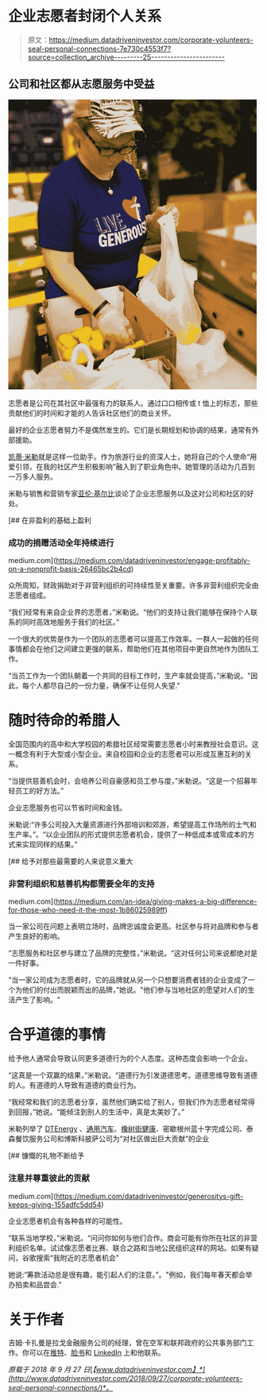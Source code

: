 # 企业志愿者封闭个人关系

> 原文：<https://medium.datadriveninvestor.com/corporate-volunteers-seal-personal-connections-7e730c4553f7?source=collection_archive---------25----------------------->

## 公司和社区都从志愿服务中受益

![](img/b90f42a8a445b785c3833b02397ffa6d.png)

志愿者是公司在其社区中最强有力的联系人。通过口口相传或 t 恤上的标志，那些贡献他们的时间和才能的人告诉社区他们的商业关怀。

最好的企业志愿者努力不是偶然发生的。它们是长期规划和协调的结果，通常有外部援助。

[凯蒂·米勒](https://twitter.com/KatieSMiller)就是这样一位助手。作为旅游行业的资深人士，她将自己的个人使命“用爱引领，在我的社区产生积极影响”融入到了职业角色中。她管理的活动为几百到一万多人服务。

米勒与销售和营销专家[亚伦·基尔比](https://twitter.com/kilby76)谈论了企业志愿服务以及这对公司和社区的好处。

[](https://medium.com/datadriveninvestor/engage-profitably-on-a-nonprofit-basis-26465bc2b4cd) [## 在非盈利的基础上盈利

### 成功的捐赠活动全年持续进行

medium.com](https://medium.com/datadriveninvestor/engage-profitably-on-a-nonprofit-basis-26465bc2b4cd) 

众所周知，财政捐助对于非营利组织的可持续性至关重要。许多非营利组织完全由志愿者组成。

“我们经常有来自企业界的志愿者，”米勒说。“他们的支持让我们能够在保持个人联系的同时高效地服务于我们的社区。”

一个很大的优势是作为一个团队的志愿者可以提高工作效率。一群人一起做的任何事情都会在他们之间建立更强的联系，帮助他们在其他项目中更自然地作为团队工作。

“当员工作为一个团队朝着一个共同的目标工作时，生产率就会提高，”米勒说。"因此，每个人都尽自己的一份力量，确保不让任何人失望."

# 随时待命的希腊人

全国范围内的高中和大学校园的希腊社区经常需要志愿者小时来教授社会意识。这一概念有利于大型或小型企业。来自校园和企业的志愿者可以形成互惠互利的关系。

“当提供慈善机会时，会培养公司自豪感和员工参与度，”米勒说。“这是一个招募年轻员工的好方法。”

企业志愿服务也可以节省时间和金钱。

米勒说:“许多公司投入大量资源进行外部培训和郊游，希望提高工作场所的士气和生产率。”。“以企业团队的形式提供志愿者机会，提供了一种低成本或零成本的方式来实现同样的结果。”

[](https://medium.com/an-idea/giving-makes-a-big-difference-for-those-who-need-it-the-most-1b86025989ff) [## 给予对那些最需要的人来说意义重大

### 非营利组织和慈善机构都需要全年的支持

medium.com](https://medium.com/an-idea/giving-makes-a-big-difference-for-those-who-need-it-the-most-1b86025989ff) 

当一家公司在问题上表明立场时，品牌忠诚度会更高。社区参与将对品牌和参与者产生良好的影响。

“志愿服务和社区参与建立了品牌的完整性，”米勒说。“这对任何公司来说都绝对是一件好事。

“当一家公司成为志愿者时，它的品牌就从另一个只想要消费者钱的企业变成了一个为他们的付出而脱颖而出的品牌，”她说。"他们参与当地社区的愿望对人们的生活产生了影响。"

# 合乎道德的事情

给予他人通常会导致认同更多道德行为的个人态度。这种态度会影响一个企业。

“这真是一个双赢的结果，”米勒说。“道德行为引发道德思考。道德思维导致有道德的人。有道德的人导致有道德的商业行为。

“我经常和我们的志愿者分享，虽然他们确实给了别人，但我们作为志愿者经常得到回报，”她说。“能倾注到别人的生活中，真是太美妙了。”

米勒列举了 [DTEnergy](https://twitter.com/DTEnergy) 、[通用汽车](https://twitter.com/GM)、[橡树街健康](https://twitter.com/OakStreetHealth)、密歇根州蓝十字完成公司、泰森餐饮服务公司和博斯科披萨公司为“对社区做出巨大贡献”的企业

[](https://medium.com/datadriveninvestor/generositys-gift-keeps-giving-155adfc5dd54) [## 慷慨的礼物不断给予

### 注意并尊重彼此的贡献

medium.com](https://medium.com/datadriveninvestor/generositys-gift-keeps-giving-155adfc5dd54) 

企业志愿者机会有各种各样的可能性。

“联系当地学校，”米勒说。“问问你如何与他们合作。商会可能有你所在社区的非营利组织名单。试试像志愿者比赛、联合之路和当地公民组织这样的网站。如果有疑问，谷歌搜索“我附近的志愿者机会”

她说:“筹款活动总是很有趣，能引起人们的注意。”。"例如，我们每年春天都会举办拍卖和品尝会."

# **关于作者**

吉姆·卡扎曼是拉戈金融服务公司的经理，曾在空军和联邦政府的公共事务部门工作。你可以在[推特](https://twitter.com/JKatzaman)、[脸书](https://www.facebook.com/jim.katzaman)和 [LinkedIn](https://www.linkedin.com/in/jim-katzaman-33641b21/) 上和他联系。

*原载于 2018 年 9 月 27 日*[*【www.datadriveninvestor.com】*](http://www.datadriveninvestor.com/2018/09/27/corporate-volunteers-seal-personal-connections/)*。*